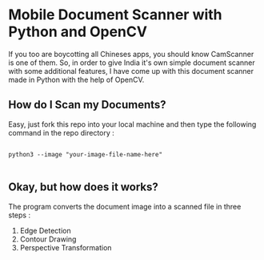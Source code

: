 # Mobile Document Scanner with Python and OpenCV
If you too are boycotting all Chineses apps, you should know CamScanner is one of them. So, in order to give India it's own simple document scanner with some additional features,
I have come up with this document scanner made in Python with the help of OpenCV.

## How do I Scan my Documents?
Easy, just fork this repo into your local machine and then type the following command in the repo directory :
<pre>
<code>
python3 --image "your-image-file-name-here"
</code>
</pre>

## Okay, but how does it works?
The program converts the document image into a scanned file in three steps :
1. Edge Detection
2. Contour Drawing
3. Perspective Transformation
